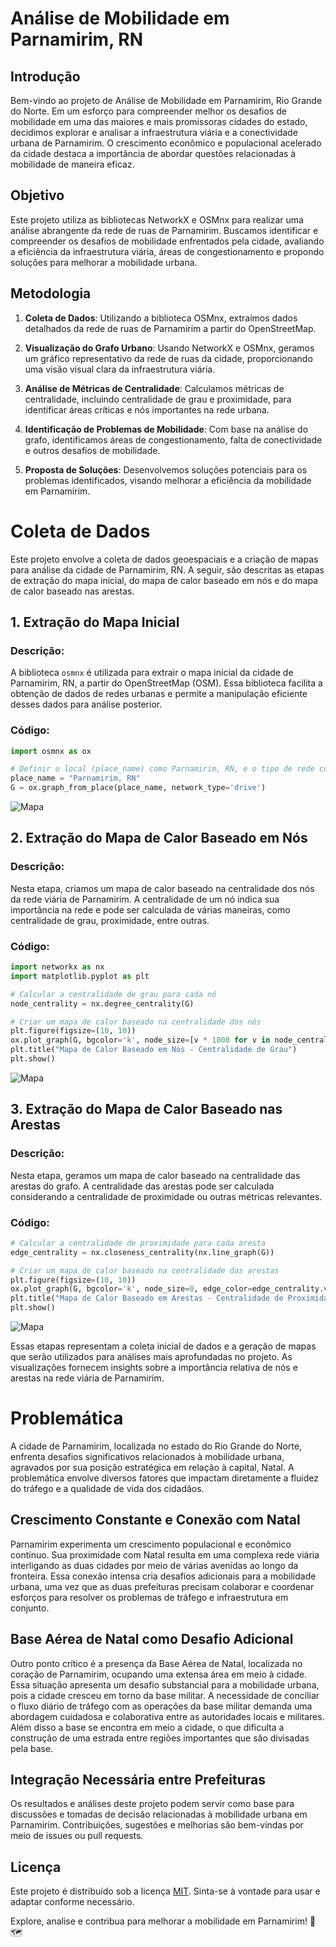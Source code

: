 # Análise de Mobilidade em Parnamirim, RN

## Introdução

Bem-vindo ao projeto de Análise de Mobilidade em Parnamirim, Rio Grande do Norte. Em um esforço para compreender melhor os desafios de mobilidade em uma das maiores e mais promissoras cidades do estado, decidimos explorar e analisar a infraestrutura viária e a conectividade urbana de Parnamirim. O crescimento econômico e populacional acelerado da cidade destaca a importância de abordar questões relacionadas à mobilidade de maneira eficaz.

## Objetivo

Este projeto utiliza as bibliotecas NetworkX e OSMnx para realizar uma análise abrangente da rede de ruas de Parnamirim. Buscamos identificar e compreender os desafios de mobilidade enfrentados pela cidade, avaliando a eficiência da infraestrutura viária, áreas de congestionamento e propondo soluções para melhorar a mobilidade urbana.

## Metodologia

1. **Coleta de Dados**: Utilizando a biblioteca OSMnx, extraímos dados detalhados da rede de ruas de Parnamirim a partir do OpenStreetMap.

2. **Visualização do Grafo Urbano**: Usando NetworkX e OSMnx, geramos um gráfico representativo da rede de ruas da cidade, proporcionando uma visão visual clara da infraestrutura viária.

3. **Análise de Métricas de Centralidade**: Calculamos métricas de centralidade, incluindo centralidade de grau e proximidade, para identificar áreas críticas e nós importantes na rede urbana.

4. **Identificação de Problemas de Mobilidade**: Com base na análise do grafo, identificamos áreas de congestionamento, falta de conectividade e outros desafios de mobilidade.

5. **Proposta de Soluções**: Desenvolvemos soluções potenciais para os problemas identificados, visando melhorar a eficiência da mobilidade em Parnamirim.

# Coleta de Dados

Este projeto envolve a coleta de dados geoespaciais e a criação de mapas para análise da cidade de Parnamirim, RN. A seguir, são descritas as etapas de extração do mapa inicial, do mapa de calor baseado em nós e do mapa de calor baseado nas arestas.

## 1. Extração do Mapa Inicial

### Descrição:
A biblioteca `osmnx` é utilizada para extrair o mapa inicial da cidade de Parnamirim, RN, a partir do OpenStreetMap (OSM). Essa biblioteca facilita a obtenção de dados de redes urbanas e permite a manipulação eficiente desses dados para análise posterior.

### Código:

```python
import osmnx as ox

# Definir o local (place_name) como Parnamirim, RN, e o tipo de rede como viária (network_type='drive')
place_name = "Parnamirim, RN"
G = ox.graph_from_place(place_name, network_type='drive')
```
![Mapa](https://github.com/Pedro1p0/StreetMapper-with-OSMnx-and-NetworkX/blob/2a76b922acd33869e3790c3557e28dc5427dd2cb/graph_original_Parnamirim.png)

## 2. Extração do Mapa de Calor Baseado em Nós

### Descrição:
Nesta etapa, criamos um mapa de calor baseado na centralidade dos nós da rede viária de Parnamirim. A centralidade de um nó indica sua importância na rede e pode ser calculada de várias maneiras, como centralidade de grau, proximidade, entre outras.

### Código:

```python
import networkx as nx
import matplotlib.pyplot as plt

# Calcular a centralidade de grau para cada nó
node_centrality = nx.degree_centrality(G)

# Criar um mapa de calor baseado na centralidade dos nós
plt.figure(figsize=(10, 10))
ox.plot_graph(G, bgcolor='k', node_size=[v * 1000 for v in node_centrality.values()], node_color='r', node_edgecolor='none', node_zorder=2)
plt.title("Mapa de Calor Baseado em Nós - Centralidade de Grau")
plt.show()
```
![Mapa](https://github.com/Pedro1p0/StreetMapper-with-OSMnx-and-NetworkX/blob/2a76b922acd33869e3790c3557e28dc5427dd2cb/graph_nodes_Parnamirim.png)
## 3. Extração do Mapa de Calor Baseado nas Arestas

### Descrição:
Nesta etapa, geramos um mapa de calor baseado na centralidade das arestas do grafo. A centralidade das arestas pode ser calculada considerando a centralidade de proximidade ou outras métricas relevantes.

### Código:

```python
# Calcular a centralidade de proximidade para cada aresta
edge_centrality = nx.closeness_centrality(nx.line_graph(G))

# Criar um mapa de calor baseado na centralidade das arestas
plt.figure(figsize=(10, 10))
ox.plot_graph(G, bgcolor='k', node_size=0, edge_color=edge_centrality.values(), edge_cmap=plt.cm.inferno, edge_linewidth=2, edge_alpha=0.7)
plt.title("Mapa de Calor Baseado em Arestas - Centralidade de Proximidade")
plt.show()
```
![Mapa](https://github.com/Pedro1p0/StreetMapper-with-OSMnx-and-NetworkX/blob/98dd1d7b89faf8fda44259ab08670537cebaf28e/graph_edges_Parnamirim.png)


Essas etapas representam a coleta inicial de dados e a geração de mapas que serão utilizados para análises mais aprofundadas no projeto. As visualizações fornecem insights sobre a importância relativa de nós e arestas na rede viária de Parnamirim.

# Problemática

A cidade de Parnamirim, localizada no estado do Rio Grande do Norte, enfrenta desafios significativos relacionados à mobilidade urbana, agravados por sua posição estratégica em relação à capital, Natal. A problemática envolve diversos fatores que impactam diretamente a fluidez do tráfego e a qualidade de vida dos cidadãos.

## Crescimento Constante e Conexão com Natal

Parnamirim experimenta um crescimento populacional e econômico contínuo. Sua proximidade com Natal resulta em uma complexa rede viária interligando as duas cidades por meio de várias avenidas ao longo da fronteira. Essa conexão intensa cria desafios adicionais para a mobilidade urbana, uma vez que as duas prefeituras precisam colaborar e coordenar esforços para resolver os problemas de tráfego e infraestrutura em conjunto.

## Base Aérea de Natal como Desafio Adicional

Outro ponto crítico é a presença da Base Aérea de Natal, localizada no coração de Parnamirim, ocupando uma extensa área em meio à cidade. Essa situação apresenta um desafio substancial para a mobilidade urbana, pois a cidade cresceu em torno da base militar. A necessidade de conciliar o fluxo diário de tráfego com as operações da base militar demanda uma abordagem cuidadosa e colaborativa entre as autoridades locais e militares. Além disso a base se encontra em meio a cidade, o que dificulta a construção de uma estrada entre regiões importantes que são divisadas pela base.

## Integração Necessária entre Prefeituras

Os resultados e análises deste projeto podem servir como base para discussões e tomadas de decisão relacionadas à mobilidade urbana em Parnamirim. Contribuições, sugestões e melhorias são bem-vindas por meio de issues ou pull requests.

## Licença

Este projeto é distribuído sob a licença [MIT](LICENSE). Sinta-se à vontade para usar e adaptar conforme necessário.

Explore, analise e contribua para melhorar a mobilidade em Parnamirim! 🚗🗺️
